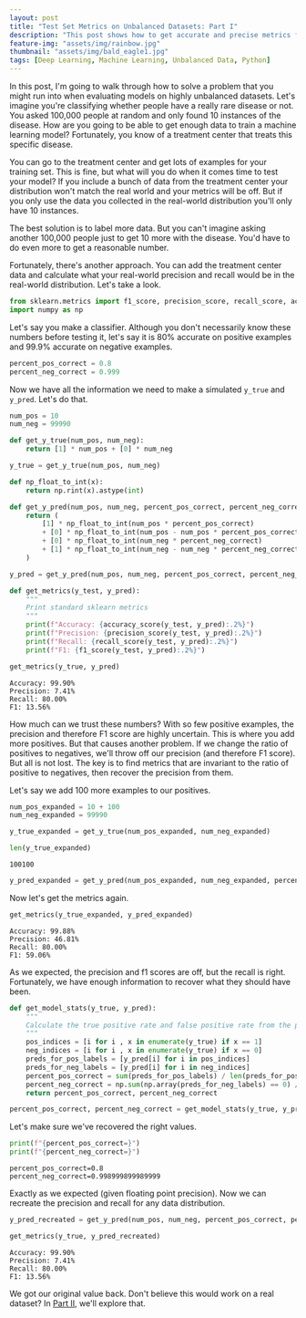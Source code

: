 ```yaml
---
layout: post
title: "Test Set Metrics on Unbalanced Datasets: Part I"
description: "This post shows how to get accurate and precise metrics from a test set when you have an unbalanced dataset."
feature-img: "assets/img/rainbow.jpg"
thumbnail: "assets/img/bald_eagle1.jpg"
tags: [Deep Learning, Machine Learning, Unbalanced Data, Python]
---
```


In this post, I'm going to walk through how to solve a problem that you might run into when evaluating models on highly unbalanced datasets. Let's imagine you're classifying whether people have a really rare disease or not. You asked 100,000 people at random and only found 10 instances of the disease. How are you going to be able to get enough data to train a machine learning model? Fortunately, you know of a treatment center that treats this specific disease.

You can go to the treatment center and get lots of examples for your training set. This is fine, but what will you do when it comes time to test your model? If you include a bunch of data from the treatment center your distribution won't match the real world and your metrics will be off. But if you only use the data you collected in the real-world distribution you'll only have 10 instances.

The best solution is to label more data. But you can't imagine asking another 100,000 people just to get 10 more with the disease. You'd have to do even more to get a reasonable number.

Fortunately, there's another approach. You can add the treatment center data and calculate what your real-world precision and recall would be in the real-world distribution. Let's take a look.


```python
from sklearn.metrics import f1_score, precision_score, recall_score, accuracy_score
import numpy as np
```

Let's say you make a classifier. Although you don't necessarily know these numbers before testing it, let's say it is 80% accurate on positive examples and 99.9% accurate on negative examples.


```python
percent_pos_correct = 0.8
percent_neg_correct = 0.999
```

Now we have all the information we need to make a simulated `y_true` and `y_pred`. Let's do that.


```python
num_pos = 10
num_neg = 99990
```


```python
def get_y_true(num_pos, num_neg):
    return [1] * num_pos + [0] * num_neg
```


```python
y_true = get_y_true(num_pos, num_neg)
```


```python
def np_float_to_int(x):
    return np.rint(x).astype(int)

def get_y_pred(num_pos, num_neg, percent_pos_correct, percent_neg_correct):
    return (
        [1] * np_float_to_int(num_pos * percent_pos_correct)
        + [0] * np_float_to_int(num_pos - num_pos * percent_pos_correct)
        + [0] * np_float_to_int(num_neg * percent_neg_correct)
        + [1] * np_float_to_int(num_neg - num_neg * percent_neg_correct)
    )

```


```python
y_pred = get_y_pred(num_pos, num_neg, percent_pos_correct, percent_neg_correct)
```


```python
def get_metrics(y_test, y_pred):
    """
    Print standard sklearn metrics
    """
    print(f"Accuracy: {accuracy_score(y_test, y_pred):.2%}")
    print(f"Precision: {precision_score(y_test, y_pred):.2%}")
    print(f"Recall: {recall_score(y_test, y_pred):.2%}")
    print(f"F1: {f1_score(y_test, y_pred):.2%}")
```


```python
get_metrics(y_true, y_pred)
```

    Accuracy: 99.90%
    Precision: 7.41%
    Recall: 80.00%
    F1: 13.56%
    

How much can we trust these numbers? With so few positive examples, the precision and therefore F1 score are highly uncertain. This is where you add more positives. But that causes another problem. If we change the ratio of positives to negatives, we'll throw off our precision (and therefore F1 score). But all is not lost. The key is to find metrics that are invariant to the ratio of positive to negatives, then recover the precision from them.

Let's say we add 100 more examples to our positives.


```python
num_pos_expanded = 10 + 100
num_neg_expanded = 99990
```


```python
y_true_expanded = get_y_true(num_pos_expanded, num_neg_expanded)
```


```python
len(y_true_expanded)
```




    100100




```python
y_pred_expanded = get_y_pred(num_pos_expanded, num_neg_expanded, percent_pos_correct, percent_neg_correct)
```

Now let's get the metrics again.


```python
get_metrics(y_true_expanded, y_pred_expanded)
```

    Accuracy: 99.88%
    Precision: 46.81%
    Recall: 80.00%
    F1: 59.06%
    

As we expected, the precision and f1 scores are off, but the recall is right. Fortunately, we have enough information to recover what they should have been.


```python
def get_model_stats(y_true, y_pred):
    """
    Calculate the true positive rate and false positive rate from the predictions and labels.
    """
    pos_indices = [i for i , x in enumerate(y_true) if x == 1]
    neg_indices = [i for i , x in enumerate(y_true) if x == 0]
    preds_for_pos_labels = [y_pred[i] for i in pos_indices]
    preds_for_neg_labels = [y_pred[i] for i in neg_indices]
    percent_pos_correct = sum(preds_for_pos_labels) / len(preds_for_pos_labels)
    percent_neg_correct = np.sum(np.array(preds_for_neg_labels) == 0) / len(preds_for_neg_labels)
    return percent_pos_correct, percent_neg_correct
```


```python
percent_pos_correct, percent_neg_correct = get_model_stats(y_true, y_pred)
```

Let's make sure we've recovered the right values.


```python
print(f"{percent_pos_correct=}")
print(f"{percent_neg_correct=}")
```

    percent_pos_correct=0.8
    percent_neg_correct=0.998999899989999
    

Exactly as we expected (given floating point precision). Now we can recreate the precision and recall for any data distribution.


```python
y_pred_recreated = get_y_pred(num_pos, num_neg, percent_pos_correct, percent_neg_correct)
```


```python
get_metrics(y_true, y_pred_recreated)
```

    Accuracy: 99.90%
    Precision: 7.41%
    Recall: 80.00%
    F1: 13.56%
    

We got our original value back. Don't believe this would work on a real dataset? In [Part II](https://jss367.github.io/test-set-metrics-on-unbalanced-datasets-part-ii.html), we'll explore that.
